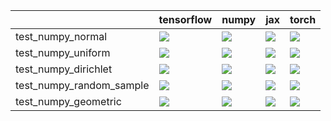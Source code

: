 |                          | tensorflow                                                                                                                                                                             | numpy                                                                                                                                                                                  | jax                                                                                                                                                                                    | torch                                                                                                                                                                                  |
|:-------------------------|:---------------------------------------------------------------------------------------------------------------------------------------------------------------------------------------|:---------------------------------------------------------------------------------------------------------------------------------------------------------------------------------------|:---------------------------------------------------------------------------------------------------------------------------------------------------------------------------------------|:---------------------------------------------------------------------------------------------------------------------------------------------------------------------------------------|
| test_numpy_normal        | <a href="https://github.com/unifyai/ivy/actions/runs/3986468193/jobs/6835086645" rel="noopener noreferrer" target="_blank"><img src=https://img.shields.io/badge/-success-success></a> | <a href="https://github.com/unifyai/ivy/actions/runs/3986468193/jobs/6835086645" rel="noopener noreferrer" target="_blank"><img src=https://img.shields.io/badge/-success-success></a> | <a href="https://github.com/unifyai/ivy/actions/runs/3986468193/jobs/6835086645" rel="noopener noreferrer" target="_blank"><img src=https://img.shields.io/badge/-success-success></a> | <a href="https://github.com/unifyai/ivy/actions/runs/3986468193/jobs/6835086645" rel="noopener noreferrer" target="_blank"><img src=https://img.shields.io/badge/-success-success></a> |
| test_numpy_uniform       | <a href="https://github.com/unifyai/ivy/actions/runs/3973265798/jobs/6811813168" rel="noopener noreferrer" target="_blank"><img src=https://img.shields.io/badge/-success-success></a> | <a href="https://github.com/unifyai/ivy/actions/runs/3973265798/jobs/6811813168" rel="noopener noreferrer" target="_blank"><img src=https://img.shields.io/badge/-success-success></a> | <a href="https://github.com/unifyai/ivy/actions/runs/3986468193/jobs/6835086645" rel="noopener noreferrer" target="_blank"><img src=https://img.shields.io/badge/-success-success></a> | <a href="https://github.com/unifyai/ivy/actions/runs/3973265798/jobs/6811813168" rel="noopener noreferrer" target="_blank"><img src=https://img.shields.io/badge/-success-success></a> |
| test_numpy_dirichlet     | <a href="https://github.com/unifyai/ivy/actions/runs/3986468193/jobs/6835086645" rel="noopener noreferrer" target="_blank"><img src=https://img.shields.io/badge/-success-success></a> | <a href="https://github.com/unifyai/ivy/actions/runs/3986468193/jobs/6835086645" rel="noopener noreferrer" target="_blank"><img src=https://img.shields.io/badge/-success-success></a> | <a href="https://github.com/unifyai/ivy/actions/runs/3986468193/jobs/6835086645" rel="noopener noreferrer" target="_blank"><img src=https://img.shields.io/badge/-success-success></a> | <a href="https://github.com/unifyai/ivy/actions/runs/3986468193/jobs/6835086645" rel="noopener noreferrer" target="_blank"><img src=https://img.shields.io/badge/-success-success></a> |
| test_numpy_random_sample | <a href="https://github.com/unifyai/ivy/actions/runs/3986468193/jobs/6835086645" rel="noopener noreferrer" target="_blank"><img src=https://img.shields.io/badge/-success-success></a> | <a href="https://github.com/unifyai/ivy/actions/runs/3986468193/jobs/6835086645" rel="noopener noreferrer" target="_blank"><img src=https://img.shields.io/badge/-success-success></a> | <a href="https://github.com/unifyai/ivy/actions/runs/3986468193/jobs/6835086645" rel="noopener noreferrer" target="_blank"><img src=https://img.shields.io/badge/-success-success></a> | <a href="https://github.com/unifyai/ivy/actions/runs/3986468193/jobs/6835086645" rel="noopener noreferrer" target="_blank"><img src=https://img.shields.io/badge/-success-success></a> |
| test_numpy_geometric     | <a href="https://github.com/unifyai/ivy/actions/runs/3986468193/jobs/6835086645" rel="noopener noreferrer" target="_blank"><img src=https://img.shields.io/badge/-success-success></a> | <a href="https://github.com/unifyai/ivy/actions/runs/3986468193/jobs/6835086645" rel="noopener noreferrer" target="_blank"><img src=https://img.shields.io/badge/-success-success></a> | <a href="https://github.com/unifyai/ivy/actions/runs/3986468193/jobs/6835086645" rel="noopener noreferrer" target="_blank"><img src=https://img.shields.io/badge/-success-success></a> | <a href="https://github.com/unifyai/ivy/actions/runs/3986468193/jobs/6835086645" rel="noopener noreferrer" target="_blank"><img src=https://img.shields.io/badge/-success-success></a> |